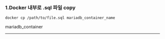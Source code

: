 

### 1.Docker 내부로 .sql 파일 copy

```docker
docker cp /path/to/file.sql mariadb_container_name
```

mariadb_container

---
